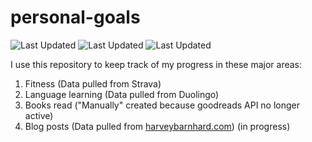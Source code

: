 # personal-goals
![Last Updated](https://img.shields.io/date/1615341109?color=FC4C02&label=Fitness%20Updated&logo=strava)
![Last Updated](https://img.shields.io/date/1615341109?color=7ac70c&label=Language%20Updated&logo=duolingo)
![Last Updated](https://img.shields.io/date/1615341109?color=e9e5cd&label=Books%20Updated&logo=goodreads)

I use this repository to keep track of my progress in these major areas:

1. Fitness (Data pulled from Strava)
2. Language learning (Data pulled from Duolingo)
3. Books read ("Manually" created because goodreads API no longer active)
4. Blog posts (Data pulled from [harveybarnhard.com](https://harveybarnhard.com)) (in progress)
